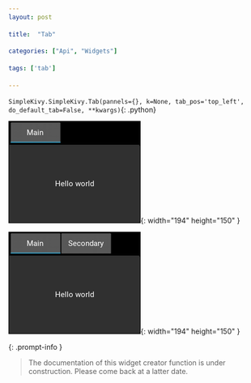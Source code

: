 ```yaml
---
layout: post

title:  "Tab"

categories: ["Api", "Widgets"]

tags: ['tab']

---
```

`SimpleKivy.SimpleKivy.Tab(pannels={}, k=None, tab_pos='top_left', do_default_tab=False, **kwargs)`{: .python}


![Tab.png](assets/img/docs/Tab.png){: width="194" height="150" }

![Tab.2.png](assets/img/docs/Tab.2.png){: width="194" height="150" }


{: .prompt-info }

> The documentation of this widget creator function is under construction. Please come back at a latter date.
